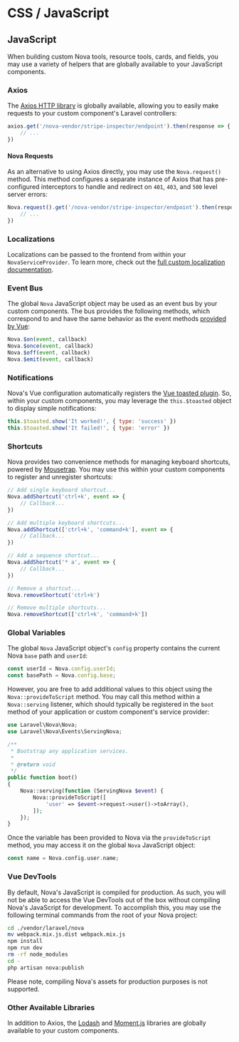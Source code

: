# CSS / JavaScript

## JavaScript

When building custom Nova tools, resource tools, cards, and fields, you may use a variety of helpers that are globally available to your JavaScript components.

### Axios

The [Axios HTTP library](https://github.com/axios/axios) is globally available, allowing you to easily make requests to your custom component's Laravel controllers:

```js
axios.get('/nova-vendor/stripe-inspector/endpoint').then(response => {
    // ...
})
```

#### Nova Requests

As an alternative to using Axios directly, you may use the `Nova.request()` method. This method configures a separate instance of Axios that has pre-configured interceptors to handle and redirect on `401`, `403`, and `500` level server errors:

```js
Nova.request().get('/nova-vendor/stripe-inspector/endpoint').then(response => {
    // ...
})
```

### Localizations

Localizations can be passed to the frontend from within your `NovaServiceProvider`. To learn more, check out the [full custom localization documentation](./../customization/localization.md#Frontend).

### Event Bus

The global `Nova` JavaScript object may be used as an event bus by your custom components. The bus provides the following methods, which correspond to and have the same behavior as the event methods [provided by Vue](https://vuejs.org/v2/api/#Instance-Methods-Events):

```js
Nova.$on(event, callback)
Nova.$once(event, callback)
Nova.$off(event, callback)
Nova.$emit(event, callback)
```

### Notifications

Nova's Vue configuration automatically registers the [Vue toasted plugin](https://github.com/shakee93/vue-toasted). So, within your custom components, you may leverage the `this.$toasted` object to display simple notifications:

```js
this.$toasted.show('It worked!', { type: 'success' })
this.$toasted.show('It failed!', { type: 'error' })
```

### Shortcuts

Nova provides two convenience methods for managing keyboard shortcuts, powered by [Mousetrap](https://craig.is/killing/mice). You may use this within your custom components to register and unregister shortcuts:

```js
// Add single keyboard shortcut...
Nova.addShortcut('ctrl+k', event => {
    // Callback...
})

// Add multiple keyboard shortcuts...
Nova.addShortcut(['ctrl+k', 'command+k'], event => {
    // Callback...
})

// Add a sequence shortcut...
Nova.addShortcut('* a', event => {
    // Callback...
})

// Remove a shortcut...
Nova.removeShortcut('ctrl+k')

// Remove multiple shortcuts...
Nova.removeShortcut(['ctrl+k', 'command+k'])
```

### Global Variables

The global `Nova` JavaScript object's `config` property contains the current Nova `base` path and `userId`:

```js
const userId = Nova.config.userId;
const basePath = Nova.config.base;
```

However, you are free to add additional values to this object using the `Nova::provideToScript` method. You may call this method within a `Nova::serving` listener, which should typically be registered in the `boot` method of your application or custom component's service provider:

```php
use Laravel\Nova\Nova;
use Laravel\Nova\Events\ServingNova;

/**
 * Bootstrap any application services.
 *
 * @return void
 */
public function boot()
{
    Nova::serving(function (ServingNova $event) {
        Nova::provideToScript([
            'user' => $event->request->user()->toArray(),
        ]);
    });
}
```

Once the variable has been provided to Nova via the `provideToScript` method, you may access it on the global `Nova` JavaScript object:

```php
const name = Nova.config.user.name;
```

### Vue DevTools

By default, Nova's JavaScript is compiled for production. As such, you will not be able to access the Vue DevTools out of the box without compiling Nova's JavaScript for development. To accomplish this, you may use the following terminal commands from the root of your Nova project:

```bash
cd ./vendor/laravel/nova
mv webpack.mix.js.dist webpack.mix.js
npm install
npm run dev
rm -rf node_modules
cd -
php artisan nova:publish
```

Please note, compiling Nova's assets for production purposes is not supported.

### Other Available Libraries

In addition to Axios, the [Lodash](https://lodash.com/) and [Moment.js](https://momentjs.com/) libraries are globally available to your custom components.
